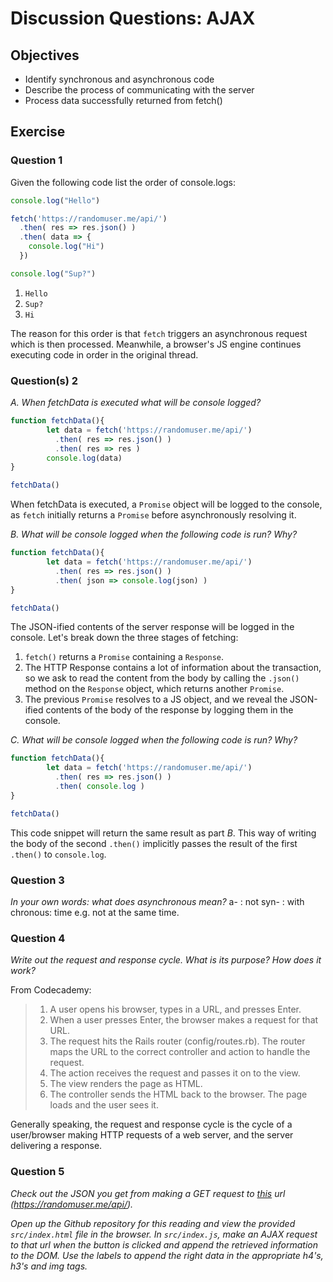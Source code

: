 # Discussion Questions: AJAX

## Objectives

* Identify synchronous and asynchronous code
* Describe the process of communicating with the server
* Process data successfully returned from fetch()

## Exercise

### Question 1

Given the following code list the order of console.logs:

```javascript
console.log("Hello")

fetch('https://randomuser.me/api/')
  .then( res => res.json() )
  .then( data => {
    console.log("Hi") 
  })

console.log("Sup?")
```
1. `Hello`
2. `Sup?`
3. `Hi`

The reason for this order is that `fetch` triggers an asynchronous request which is then processed. Meanwhile, a browser's JS engine continues executing code in order in the original thread.

### Question(s) 2

*A. When fetchData is executed what will be console logged?*

```javascript
function fetchData(){
        let data = fetch('https://randomuser.me/api/')
          .then( res => res.json() )
          .then( res => res )
        console.log(data)	
}

fetchData()
```
When fetchData is executed, a `Promise` object will be logged to the console, as `fetch` initially returns a `Promise` before asynchronously resolving it. 


*B. What will be console logged when the following code is run? Why?*

```javascript
function fetchData(){
        let data = fetch('https://randomuser.me/api/')
          .then( res => res.json() )
          .then( json => console.log(json) )
}

fetchData()
```
The JSON-ified contents of the server response will be logged in the console. Let's break down the three stages of fetching:
1. `fetch()` returns a `Promise` containing a `Response`. 
2. The HTTP Response contains a lot of information about the transaction, so we ask to read the content from the body by calling the `.json()` method on the `Response` object, which returns another `Promise`.
3. The previous `Promise` resolves to a JS object, and we reveal the JSON-ified contents of the body of the response by logging them in the console.


*C. What will be console logged when the following code is run? Why?*

```javascript
function fetchData(){
        let data = fetch('https://randomuser.me/api/')
          .then( res => res.json() )
          .then( console.log )
}

fetchData()
```
This code snippet will return the same result as part *B*. This way of writing the body of the second `.then()` implicitly passes the result of the first `.then()` to `console.log`. 

### Question 3

*In your own words: what does asynchronous mean?*
a- : not
syn- : with
chronous: time
e.g. not at the same time.

### Question 4

*Write out the request and response cycle. What is its purpose? How does it work?*

From Codecademy:
> 1. A user opens his browser, types in a URL, and presses Enter.
> 2. When a user presses Enter, the browser makes a request for that URL.
> 3. The request hits the Rails router (config/routes.rb). The router maps the URL to the correct controller and action to handle the request.
> 4. The action receives the request and passes it on to the view.
> 5. The view renders the page as HTML.
> 6. The controller sends the HTML back to the browser. The page loads and the user sees it.

Generally speaking, the request and response cycle is the cycle of a user/browser making HTTP requests of a web server, and the server delivering a response.


### Question 5

*Check out the JSON you get from making a GET request to [this](https://randomuser.me/api/) url (https://randomuser.me/api/).*

*Open up the Github repository for this reading and view the provided `src/index.html` file in the browser. In `src/index.js`, make an AJAX request to that url when the button is clicked and append the retrieved information to the DOM. Use the labels to append the right data in the appropriate h4's, h3's and img tags.*

